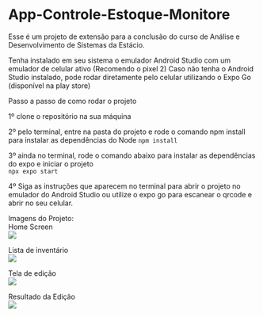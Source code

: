 # App-Controle-Estoque-Monitore
Esse é um projeto de extensão para a conclusão do curso de Análise e Desenvolvimento de Sistemas da Estácio.

Tenha instalado em seu sistema o emulador Android Studio com um emulador de celular ativo (Recomendo o pixel 2)
Caso não tenha o Android Studio instalado, pode rodar diretamente pelo celular utilizando o Expo Go (disponível na play store)

Passo a passo de como rodar o projeto

1º clone o repositório na sua máquina

2º pelo terminal, entre na pasta do projeto e rode o comando npm install para instalar as dependências do Node
```npm install```

3º ainda no terminal, rode o comando abaixo para instalar as dependências do expo e iniciar o projeto  <br/>
```npx expo start```

4º Siga as instruções que aparecem no terminal para abrir o projeto no emulador do Android Studio ou utilize o expo go para escanear o qrcode e abrir no seu celular.

Imagens do Projeto: <br/>
Home Screen <br/>
<img src="assets/Readme/Tela Inicial.png"/>
 <br/>

Lista de inventário  <br/>
<img src="assets/Readme/Lista de inventário.png" />
 <br/>

Tela de edição  <br/>
<img src="assets/Readme/Tela de edição.png" />
 <br/>

Resultado da Edição  <br/>
<img src="assets/Readme/Resultado da edição.png" />
